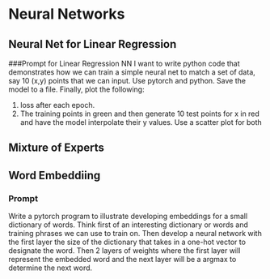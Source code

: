 # Neural Networks
## Neural Net for Linear Regression
###Prompt for Linear Regression NN
I want to write python code that demonstrates how we can train a simple neural net to match a set of data, say 10 (x,y) points that we can input. Use pytorch and python. Save the model to a file. Finally, plot the following: 
1) loss after each epoch.
2) The training points in green and then generate 10 test points for x in red and have the model interpolate their y values. Use a scatter plot for both

## Mixture of Experts 


## Word Embeddiing
### Prompt 
Write a pytorch program to illustrate developing embeddings for a small dictionary of words. Think first of an interesting dictionary or words and training phrases we can use to train on. Then develop a neural network with the first layer the size of the dictionary that takes in a one-hot vector to designate the word.  Then 2 layers of weights where the first layer will represent the embedded word and the next layer will be a argmax to determine the next word. 